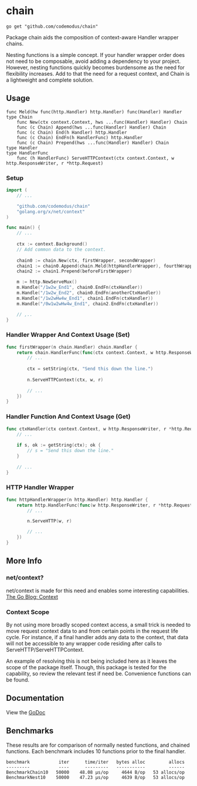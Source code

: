 # chain

    go get "github.com/codemodus/chain"

Package chain aids the composition of context-aware Handler wrapper chains.

Nesting functions is a simple concept.  If your handler wrapper order does not 
need to be composable, avoid adding a dependency to your project.  However, 
nesting functions quickly becomes burdensome as the need for flexibility 
increases.  Add to that the need for a request context, and Chain is a 
lightweight and complete solution.

## Usage

```
func Meld(hw func(http.Handler) http.Handler) func(Handler) Handler
type Chain
    func New(ctx context.Context, hws ...func(Handler) Handler) Chain
    func (c Chain) Append(hws ...func(Handler) Handler) Chain
    func (c Chain) End(h Handler) http.Handler
    func (c Chain) EndFn(h HandlerFunc) http.Handler
    func (c Chain) Prepend(hws ...func(Handler) Handler) Chain
type Handler
type HandlerFunc
    func (h HandlerFunc) ServeHTTPContext(ctx context.Context, w http.ResponseWriter, r *http.Request)
```

### Setup

```go
import (
    // ...

    "github.com/codemodus/chain"
	"golang.org/x/net/context"
)

func main() {
    // ...
    
    ctx := context.Background()
    // Add common data to the context.
    
	chain0 := chain.New(ctx, firstWrapper, secondWrapper)
	chain1 := chain0.Append(chain.Meld(httpHandlerWrapper), fourthWrapper)
	chain2 := chain1.Prepend(beforeFirstWrapper)

	m := http.NewServeMux()
	m.Handle("/1w2w_End1", chain0.EndFn(ctxHandler))
    m.Handle("/1w2w_End2", chain0.EndFn(anotherCtxHandler))
	m.Handle("/1w2wHw4w_End1", chain1.EndFn(ctxHandler))
	m.Handle("/0w1w2wHw4w_End1", chain2.EndFn(ctxHandler))

    // ,..
}
```

### Handler Wrapper And Context Usage (Set)

```go
func firstWrapper(n chain.Handler) chain.Handler {
	return chain.HandlerFunc(func(ctx context.Context, w http.ResponseWriter, r *http.Request) {
        // ...
        
        ctx = setString(ctx, "Send this down the line.")
		
		n.ServeHTTPContext(ctx, w, r)
		
		// ...
    })
}
```

### Handler Function And Context Usage (Get)

```go
func ctxHandler(ctx context.Context, w http.ResponseWriter, r *http.Request) {
	// ...
	
	if s, ok := getString(ctx); ok {
        // s = "Send this down the line."
	}
	
    // ...
}
```

### HTTP Handler Wrapper

```go
func httpHandlerWrapper(n http.Handler) http.Handler {
    return http.HandlerFunc(func(w http.ResponseWriter, r *http.Request) {
        // ...

        n.ServeHTTP(w, r)

        // ...
    })
}
```

## More Info 

### net/context?

net/context is made for this need and enables some interesting capabilities.
[The Go Blog: Context](https://blog.golang.org/context)

### Context Scope

By not using more broadly scoped context access, a small trick is needed to move 
request context data to and from certain points in the request life cycle.  For 
instance, if a final handler adds any data to the context, that data will not be 
accessible to any wrapper code residing after calls to 
ServeHTTP/ServeHTTPContext.

An example of resolving this is not being included here as it leaves the scope 
of the package itself. Though, this package is tested for the capability, so 
review the relevant test if need be.  Convenience functions can be found.

## Documentation

View the [GoDoc](http://godoc.org/github.com/codemodus/chain)

## Benchmarks

These results are for comparison of normally nested functions, and chained 
functions.  Each benchmark includes 10 functions prior to the final handler.

    benchmark           iter      time/iter   bytes alloc         allocs
    ---------           ----      ---------   -----------         ------
    BenchmarkChain10   50000    48.08 μs/op     4644 B/op   53 allocs/op
    BenchmarkNest10    50000    47.23 μs/op     4639 B/op   53 allocs/op
